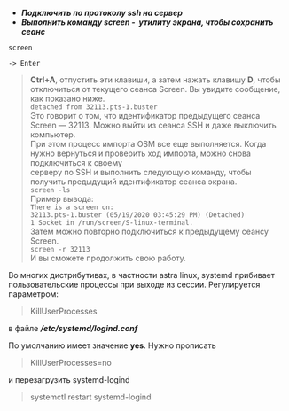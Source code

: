 - **_Подключить по протоколу ssh на сервер_**
- **_Выполнить команду screen -  утилиту экрана, чтобы сохранить сеанс_**

```
screen

-> Enter
```

> **Ctrl+A**, отпустить эти клавиши, а затем нажать клавишу **D**, чтобы отключиться от текущего сеанса Screen. Вы увидите сообщение, как показано ниже.  
> `detached from 32113.pts-1.buster`  
> Это говорит о том, что идентификатор предыдущего сеанса Screen — 32113. Можно выйти из сеанса SSH и даже выключить компьютер.  
> При этом процесс импорта OSM все еще выполняется. Когда нужно вернуться и проверить ход импорта, можно снова подключиться к своему  
> серверу по SSH и выполнить следующую команду, чтобы получить предыдущий идентификатор сеанса экрана.  
> `screen -ls`  
> Пример вывода:  
> `There is a screen on:`  
> `32113.pts-1.buster (05/19/2020 03:45:29 PM) (Detached)`  
> `1 Socket in /run/screen/S-linux-terminal.`  
> Затем можно повторно подключиться к предыдущему сеансу Screen.  
> `screen -r 32113`  
> И вы сможете продолжить свою работу.

Во многих дистрибутивах, в частности astra linux, systemd прибивает пользовательские процессы при выходе из сессии. Регулируется параметром:

> KillUserProcesses
  
в файле ***/etc/systemd/logind.conf***
  
По умолчанию имеет значение **yes**. Нужно прописать  

> KillUserProcesses=no

и перезагрузить systemd-logind  

> systemctl restart systemd-logind